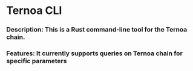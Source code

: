 # Ternoa CLI

### Description: This is a Rust command-line tool for the Ternoa chain.

### Features: It currently supports queries on Ternoa chain for specific parameters